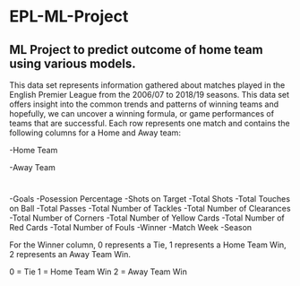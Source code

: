 # EPL-ML-Project

## ML Project to predict outcome of home team using various models.

This data set represents information gathered about matches played in the English Premier League from the 2006/07 to 2018/19 seasons. 
This data set offers insight into the common trends and patterns of winning teams and hopefully, we can uncover a winning formula, 
or game performances of teams that are successful. Each row represents one match and contains the following columns for a Home and Away team:

-Home Team

-Away Team
#
-Goals
-Posession Percentage
-Shots on Target
-Total Shots
-Total Touches on Ball
-Total Passes
-Total Number of Tackles
-Total Number of Clearances
-Total Number of Corners
-Total Number of Yellow Cards
-Total Number of Red Cards
-Total Number of Fouls
-Winner
-Match Week
-Season

For the Winner column, 0 represents a Tie, 1 represents a Home Team Win, 2 represents an Away Team Win.

0 = Tie
1 = Home Team Win
2 = Away Team Win
